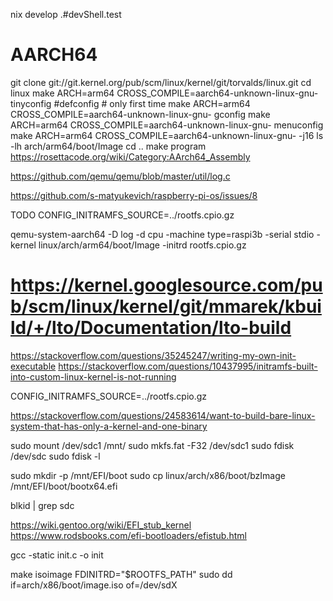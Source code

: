 
nix develop .#devShell.test

# AARCH64

git clone git://git.kernel.org/pub/scm/linux/kernel/git/torvalds/linux.git
cd linux
make ARCH=arm64 CROSS_COMPILE=aarch64-unknown-linux-gnu- tinyconfig #defconfig # only first time
make ARCH=arm64 CROSS_COMPILE=aarch64-unknown-linux-gnu- gconfig
make ARCH=arm64 CROSS_COMPILE=aarch64-unknown-linux-gnu- menuconfig
make ARCH=arm64 CROSS_COMPILE=aarch64-unknown-linux-gnu- -j16
ls -lh arch/arm64/boot/Image
cd ..
make program
https://rosettacode.org/wiki/Category:AArch64_Assembly

https://github.com/qemu/qemu/blob/master/util/log.c

https://github.com/s-matyukevich/raspberry-pi-os/issues/8

TODO
CONFIG_INITRAMFS_SOURCE=../rootfs.cpio.gz


qemu-system-aarch64 -D log -d cpu -machine type=raspi3b -serial stdio -kernel linux/arch/arm64/boot/Image -initrd rootfs.cpio.gz

# https://kernel.googlesource.com/pub/scm/linux/kernel/git/mmarek/kbuild/+/lto/Documentation/lto-build

https://stackoverflow.com/questions/35245247/writing-my-own-init-executable
https://stackoverflow.com/questions/10437995/initramfs-built-into-custom-linux-kernel-is-not-running

CONFIG_INITRAMFS_SOURCE=../rootfs.cpio.gz

https://stackoverflow.com/questions/24583614/want-to-build-bare-linux-system-that-has-only-a-kernel-and-one-binary

sudo mount /dev/sdc1 /mnt/
sudo mkfs.fat -F32 /dev/sdc1
sudo fdisk /dev/sdc
sudo fdisk -l


sudo mkdir -p /mnt/EFI/boot
sudo cp linux/arch/x86/boot/bzImage /mnt/EFI/boot/bootx64.efi


blkid | grep sdc


https://wiki.gentoo.org/wiki/EFI_stub_kernel
https://www.rodsbooks.com/efi-bootloaders/efistub.html












gcc -static init.c -o init

make isoimage FDINITRD="$ROOTFS_PATH"
sudo dd if=arch/x86/boot/image.iso of=/dev/sdX
